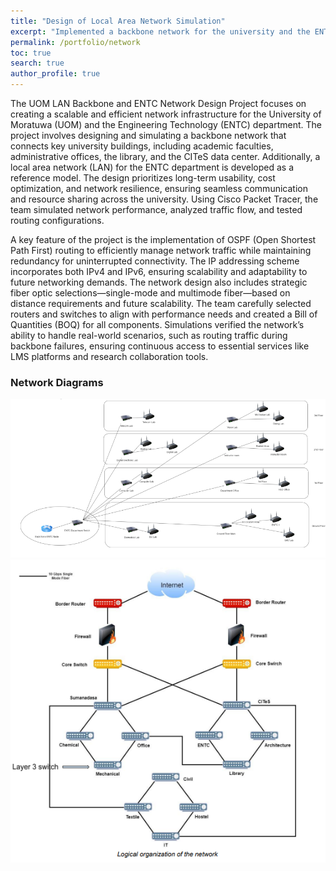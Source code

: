 ```yaml
---
title: "Design of Local Area Network Simulation"
excerpt: "Implemented a backbone network for the university and the ENTC department"
permalink: /portfolio/network
toc: true
search: true
author_profile: true
---
```

The UOM LAN Backbone and ENTC Network Design Project focuses on creating a scalable and efficient network infrastructure for the University of Moratuwa (UOM) and the Engineering Technology (ENTC) department. The project involves designing and simulating a backbone network that connects key university buildings, including academic faculties, administrative offices, the library, and the CITeS data center. Additionally, a local area network (LAN) for the ENTC department is developed as a reference model. The design prioritizes long-term usability, cost optimization, and network resilience, ensuring seamless communication and resource sharing across the university. Using Cisco Packet Tracer, the team simulated network performance, analyzed traffic flow, and tested routing configurations.

A key feature of the project is the implementation of OSPF (Open Shortest Path First) routing to efficiently manage network traffic while maintaining redundancy for uninterrupted connectivity. The IP addressing scheme incorporates both IPv4 and IPv6, ensuring scalability and adaptability to future networking demands. The network design also includes strategic fiber optic selections—single-mode and multimode fiber—based on distance requirements and future scalability. The team carefully selected routers and switches to align with performance needs and created a Bill of Quantities (BOQ) for all components. Simulations verified the network’s ability to handle real-world scenarios, such as routing traffic during backbone failures, ensuring continuous access to essential services like LMS platforms and research collaboration tools.


### Network Diagrams

![Network Diagram - ENTC bulding ](https://github.com/madusanakcs/UOM-LAN-Backbone-and-ENTC-Network-Design-Project/blob/main/stage%202/Screenshot%202023-09-20%20012734.png)
![Network Diagram - Univercity of Moratuwa](https://github.com/madusanakcs/UOM-LAN-Backbone-and-ENTC-Network-Design-Project/blob/main/stage%202/Screenshot%202023-09-20%20012814.png)

